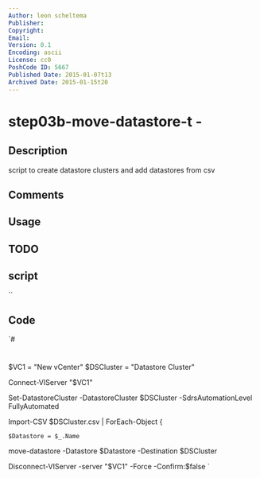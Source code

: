 ```yaml
---
Author: leon scheltema
Publisher: 
Copyright: 
Email: 
Version: 0.1
Encoding: ascii
License: cc0
PoshCode ID: 5667
Published Date: 2015-01-07t13
Archived Date: 2015-01-15t20
---
```


# step03b-move-datastore-t - 

## Description

script to create datastore clusters and add datastores from csv

## Comments



## Usage



## TODO



## script

``

## Code

`#
 #
 
 $VC1 = "New vCenter"
 $DSCluster = "Datastore Cluster"
 
 Connect-VIServer "$VC1"
 
 Set-DatastoreCluster -DatastoreCluster $DSCluster -SdrsAutomationLevel FullyAutomated
 
 Import-CSV $DSCluster.csv | ForEach-Object {
 
 	$Datastore = $_.Name
 
 move-datastore -Datastore $Datastore -Destination $DSCluster
 
 Disconnect-VIServer -server "$VC1" -Force -Confirm:$false
`

